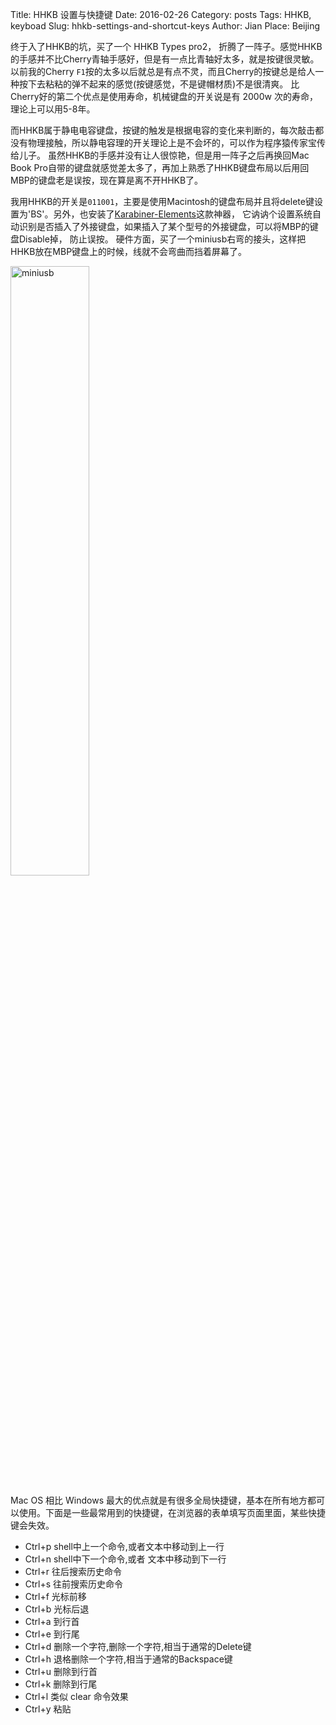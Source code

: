 Title: HHKB 设置与快捷键
Date: 2016-02-26
Category: posts
Tags: HHKB, keyboad
Slug: hhkb-settings-and-shortcut-keys
Author: Jian
Place: Beijing

终于入了HHKB的坑，买了一个 HHKB Types pro2， 折腾了一阵子。感觉HHKB的手感并不比Cherry青轴手感好，但是有一点比青轴好太多，就是按键很灵敏。 
以前我的Cherry `F1`按的太多以后就总是有点不灵，而且Cherry的按键总是给人一种按下去粘粘的弹不起来的感觉(按键感觉，不是键帽材质)不是很清爽。
比Cherry好的第二个优点是使用寿命，机械键盘的开关说是有 2000w 次的寿命，理论上可以用5-8年。

而HHKB属于静电电容键盘，按键的触发是根据电容的变化来判断的，每次敲击都没有物理接触，所以静电容理的开关理论上是不会坏的，可以作为程序猿传家宝传给儿子。
虽然HHKB的手感并没有让人很惊艳，但是用一阵子之后再换回Mac Book Pro自带的键盘就感觉差太多了，再加上熟悉了HHKB键盘布局以后用回MBP的键盘老是误按，现在算是离不开HHKB了。

我用HHKB的开关是`011001`，主要是使用Macintosh的键盘布局并且将delete键设置为'BS'。另外，也安装了[Karabiner-Elements](https://pqrs.org/osx/karabiner/)这款神器，
它讷讷个设置系统自动识别是否插入了外接键盘，如果插入了某个型号的外接键盘，可以将MBP的键盘Disable掉， 防止误按。
硬件方面，买了一个miniusb右弯的接头，这样把HHKB放在MBP键盘上的时候，线就不会弯曲而挡着屏幕了。

<div class="figure"> 
<img src="/static/images/miniusb.jpg" alt="miniusb"  width="50%" />
</div>

Mac OS 相比 Windows 最大的优点就是有很多全局快捷键，基本在所有地方都可以使用。下面是一些最常用到的快捷键，在浏览器的表单填写页面里面，某些快捷键会失效。

  - Ctrl+p shell中上一个命令,或者文本中移动到上一行
  - Ctrl+n shell中下一个命令,或者 文本中移动到下一行
  - Ctrl+r 往后搜索历史命令
  - Ctrl+s 往前搜索历史命令
  - Ctrl+f 光标前移
  - Ctrl+b 光标后退
  - Ctrl+a 到行首
  - Ctrl+e 到行尾
  - Ctrl+d 删除一个字符,删除一个字符,相当于通常的Delete键
  - Ctrl+h 退格删除一个字符,相当于通常的Backspace键
  - Ctrl+u 删除到行首
  - Ctrl+k 删除到行尾
  - Ctrl+l 类似 clear 命令效果
  - Ctrl+y 粘贴
  
[^1]:[码农神器HHKB Pro2入手与开箱](http://www.xiaozhou.net/got_HHKB_pro_2-2013-06-03.html)